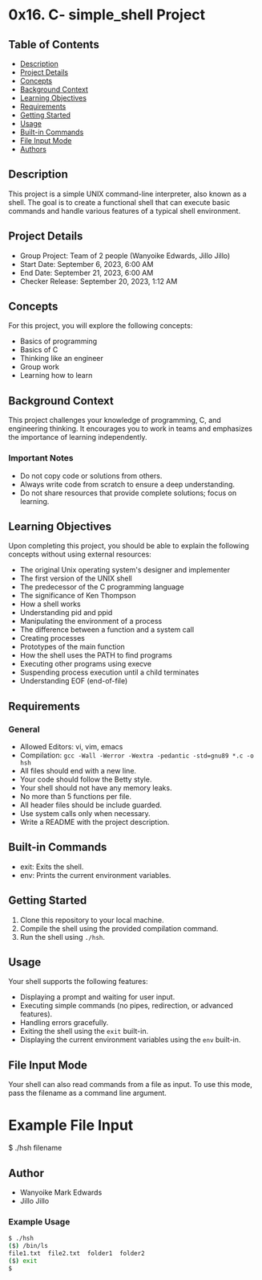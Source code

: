 # 0x16. C- simple_shell Project

## Table of Contents
- [Description](#description)
- [Project Details](#project-details)
- [Concepts](#concepts)
- [Background Context](#background-context)
- [Learning Objectives](#learning-objectives)
- [Requirements](#requirements)
- [Getting Started](#getting-started)
- [Usage](#usage)
- [Built-in Commands](#built-in-commands)
- [File Input Mode](#file-input-mode)
- [Authors](#authors)

## Description
This project is a simple UNIX command-line interpreter, also known as a shell. The goal is to create a functional shell that can execute basic commands and handle various features of a typical shell environment.

## Project Details
- Group Project: Team of 2 people (Wanyoike Edwards, Jillo Jillo)
- Start Date: September 6, 2023, 6:00 AM
- End Date: September 21, 2023, 6:00 AM
- Checker Release: September 20, 2023, 1:12 AM

## Concepts
For this project, you will explore the following concepts:
- Basics of programming
- Basics of C
- Thinking like an engineer
- Group work
- Learning how to learn

## Background Context
This project challenges your knowledge of programming, C, and engineering thinking. It encourages you to work in teams and emphasizes the importance of learning independently.

### Important Notes
- Do not copy code or solutions from others.
- Always write code from scratch to ensure a deep understanding.
- Do not share resources that provide complete solutions; focus on learning.

## Learning Objectives
Upon completing this project, you should be able to explain the following concepts without using external resources:
- The original Unix operating system's designer and implementer
- The first version of the UNIX shell
- The predecessor of the C programming language
- The significance of Ken Thompson
- How a shell works
- Understanding pid and ppid
- Manipulating the environment of a process
- The difference between a function and a system call
- Creating processes
- Prototypes of the main function
- How the shell uses the PATH to find programs
- Executing other programs using execve
- Suspending process execution until a child terminates
- Understanding EOF (end-of-file)

## Requirements
### General
- Allowed Editors: vi, vim, emacs
- Compilation: `gcc -Wall -Werror -Wextra -pedantic -std=gnu89 *.c -o hsh`
- All files should end with a new line.
- Your code should follow the Betty style.
- Your shell should not have any memory leaks.
- No more than 5 functions per file.
- All header files should be include guarded.
- Use system calls only when necessary.
- Write a README with the project description.

## Built-in Commands
- exit: Exits the shell.
- env: Prints the current environment variables.

## Getting Started
1. Clone this repository to your local machine.
2. Compile the shell using the provided compilation command.
3. Run the shell using `./hsh`.

## Usage
Your shell supports the following features:
- Displaying a prompt and waiting for user input.
- Executing simple commands (no pipes, redirection, or advanced features).
- Handling errors gracefully.
- Exiting the shell using the `exit` built-in.
- Displaying the current environment variables using the `env` built-in.

## File Input Mode
Your shell can also read commands from a file as input. To use this mode, pass the filename as a command line argument.

# Example File Input
$ ./hsh filename

## Author
- Wanyoike Mark Edwards
- Jillo Jillo
  
### Example Usage
```bash
$ ./hsh
($) /bin/ls
file1.txt  file2.txt  folder1  folder2
($) exit
$ 
